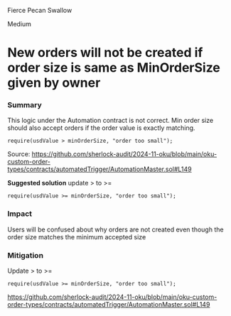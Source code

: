 Fierce Pecan Swallow

Medium

# New orders will not be created if order size is same as MinOrderSize given by owner

### Summary

This logic under the Automation contract is not correct.  Min order size should also accept orders if the order value is exactly matching. 

```solidity
require(usdValue > minOrderSize, "order too small");
```

Source:
https://github.com/sherlock-audit/2024-11-oku/blob/main/oku-custom-order-types/contracts/automatedTrigger/AutomationMaster.sol#L149

**Suggested solution**
update > to  >=

```solidity
require(usdValue >= minOrderSize, "order too small");
```

### Impact

Users will be confused about why orders are not created even though the order size matches the minimum accepted size


### Mitigation

Update > to  >=

```solidity
require(usdValue >= minOrderSize, "order too small");
```

https://github.com/sherlock-audit/2024-11-oku/blob/main/oku-custom-order-types/contracts/automatedTrigger/AutomationMaster.sol#L149
